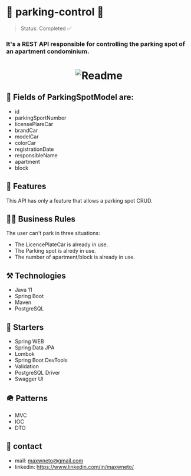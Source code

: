 <h1> 🚙 parking-control 🚙</h1>

> Status: Completed ✅

### It's a REST API responsible for controlling the parking spot of an apartment condominium.

<h1 align="center">
  <img alt="Readme" title="Readme" src="https://user-images.githubusercontent.com/87916631/167315852-975b4a36-c428-4504-8137-843aeb344521.gif"/>
</h1>


## 🔘 Fields of ParkingSpotModel are:
+ id
+ parkingSportNumber
+ licensePlareCar
+ brandCar
+ modelCar
+ colorCar
+ registrationDate
+ responsibleName
+ apartment
+ block

## 📔 Features
This API has only a feature that allows a parking spot CRUD.

## 🤝🏽 Business Rules
The user can't park in three situations:
+ The LicencePlateCar is already in use.
+ The Parking spot is alredy in use.
+ The number of apartment/block is already in use.

## ⚒️ Technologies
+ Java 11
+ Spring Boot
+ Maven
+ PostgreSQL

## 🌱 Starters
+ Spring WEB
+ Spring Data JPA
+ Lombok
+ Spring Boot DevTools
+ Validation
+ PostgreSQL Driver
+ Swagger UI

## 🪖 Patterns
+ MVC
+ IOC
+ DTO

## 📲 contact
+ mail: maxwneto@gmail.com
+ linkedin: https://www.linkedin.com/in/maxwneto/
